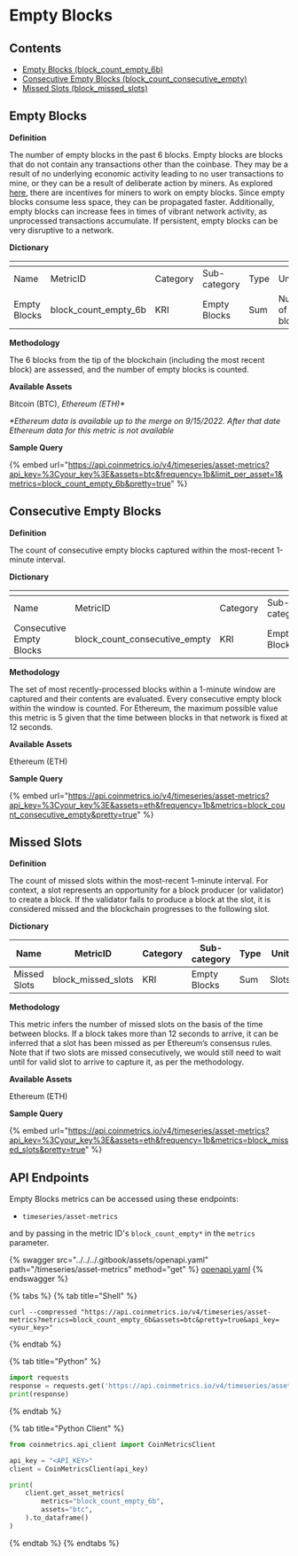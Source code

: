 # Empty Blocks

## Contents

* [Empty Blocks (block_count_empty_6b)](empty-blocks.md#block\_count\_empty\_6b)
* [Consecutive Empty Blocks (block_count_consecutive_empty)](empty-blocks.md#block\_count\_consecutive\_empty)
* [Missed Slots (block\_missed\_slots)](empty-blocks.md#block\_missed\_slots)

## Empty Blocks <a href="#block_count_empty" id="block_count_empty"></a>

**Definition**

The number of empty blocks in the past 6 blocks. Empty blocks are blocks that do not contain any transactions other than the coinbase. They may be a result of no underlying economic activity leading to no user transactions to mine, or they can be a result of deliberate action by miners. As explored [here](http://dspace.unive.it/handle/10579/15163), there are incentives for miners to work on empty blocks. Since empty blocks consume less space, they can be propagated faster. Additionally, empty blocks can increase fees in times of vibrant network activity, as unprocessed transactions accumulate. If persistent, empty blocks can be very disruptive to a network.

**Dictionary**

<table data-header-hidden><thead><tr><th width="173"></th><th width="213"></th><th width="110"></th><th width="143"></th><th></th><th width="174"></th><th></th></tr></thead><tbody><tr><td>Name</td><td>MetricID</td><td>Category</td><td>Sub-category</td><td>Type</td><td>Unit</td><td>Interval</td></tr><tr><td>Empty Blocks</td><td>block_count_empty_6b</td><td>KRI</td><td>Empty Blocks</td><td>Sum</td><td>Number of blocks</td><td>1 block</td></tr></tbody></table>

**Methodology**

The 6 blocks from the tip of the blockchain (including the most recent block) are assessed, and the number of empty blocks is counted.

**Available Assets**

Bitcoin (BTC), _Ethereum (ETH)\*_

_\*Ethereum data is available up to the merge on 9/15/2022. After that date Ethereum data for this metric is not available_

**Sample Query**

{% embed url="https://api.coinmetrics.io/v4/timeseries/asset-metrics?api_key=%3Cyour_key%3E&assets=btc&frequency=1b&limit_per_asset=1&metrics=block_count_empty_6b&pretty=true" %}

## Consecutive Empty Blocks <a href="#block_count_consecutive_empty" id="block_count_consecutive_empty"></a>

**Definition**

The count of consecutive empty blocks captured within the most-recent 1-minute interval.

**Dictionary**

<table data-header-hidden><thead><tr><th width="170"></th><th width="177"></th><th width="107"></th><th width="106"></th><th></th><th></th><th></th></tr></thead><tbody><tr><td>Name</td><td>MetricID</td><td>Category</td><td>Sub-category</td><td>Type</td><td>Unit</td><td>Interval</td></tr><tr><td>Consecutive Empty Blocks</td><td>block_count_consecutive_empty</td><td>KRI</td><td>Empty Blocks</td><td>Sum</td><td>Count of Blocks</td><td>1b</td></tr></tbody></table>

**Methodology**

The set of most recently-processed blocks within a 1-minute window are captured and their contents are evaluated. Every consecutive empty block within the window is counted. For Ethereum, the maximum possible value this metric is 5 given that the time between blocks in that network is fixed at 12 seconds.

**Available Assets**

Ethereum (ETH)

**Sample Query**

{% embed url="https://api.coinmetrics.io/v4/timeseries/asset-metrics?api_key=%3Cyour_key%3E&assets=eth&frequency=1b&metrics=block_count_consecutive_empty&pretty=true" %}

## Missed Slots <a href="#block_missed_slots" id="block_missed_slots"></a>

**Definition**

The count of missed slots within the most-recent 1-minute interval. For context, a slot represents an opportunity for a block producer (or validator) to create a block. If the validator fails to produce a block at the slot, it is considered missed and the blockchain progresses to the following slot.

**Dictionary**

| Name         | MetricID             | Category | Sub-category | Type | Unit  | Interval |
| ------------ | -------------------- | -------- | ------------ | ---- | ----- | -------- |
| Missed Slots | block\_missed\_slots | KRI      | Empty Blocks | Sum  | Slots | 1b       |

**Methodology**

This metric infers the number of missed slots on the basis of the time between blocks. If a block takes more than 12 seconds to arrive, it can be inferred that a slot has been missed as per Ethereum’s consensus rules. Note that if two slots are missed consecutively, we would still need to wait until for valid slot to arrive to capture it, as per the methodology.

**Available Assets**

Ethereum (ETH)

**Sample Query**

{% embed url="https://api.coinmetrics.io/v4/timeseries/asset-metrics?api_key=%3Cyour_key%3E&assets=eth&frequency=1b&metrics=block_missed_slots&pretty=true" %}

## API Endpoints

Empty Blocks metrics can be accessed using these endpoints:

* `timeseries/asset-metrics`

and by passing in the metric ID's `block_count_empty*` in the `metrics` parameter.

{% swagger src="../../../.gitbook/assets/openapi.yaml" path="/timeseries/asset-metrics" method="get" %}
[openapi.yaml](../../../.gitbook/assets/openapi.yaml)
{% endswagger %}

{% tabs %}
{% tab title="Shell" %}
```shell
curl --compressed "https://api.coinmetrics.io/v4/timeseries/asset-metrics?metrics=block_count_empty_6b&assets=btc&pretty=true&api_key=<your_key>"
```
{% endtab %}

{% tab title="Python" %}
```python
import requests
response = requests.get('https://api.coinmetrics.io/v4/timeseries/asset-metrics?metrics=block_count_empty_6b&assets=btc&pretty=true&api_key=<your_key>').json()
print(response)
```
{% endtab %}

{% tab title="Python Client" %}
```python
from coinmetrics.api_client import CoinMetricsClient

api_key = "<API_KEY>"
client = CoinMetricsClient(api_key)

print(
    client.get_asset_metrics(
        metrics="block_count_empty_6b", 
        assets="btc",
    ).to_dataframe()
)
```
{% endtab %}
{% endtabs %}
